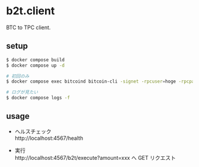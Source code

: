 # b2t.client

BTC to TPC client.

## setup

```bash
$ docker compose build
$ docker compose up -d

# 初回のみ
$ docker compose exec bitcoind bitcoin-cli -signet -rpcuser=hoge -rpcpassword=hoge createwallet default

# ログが見たい
$ docker compose logs -f
```

## usage

- ヘルスチェック  
  http://localhost:4567/health

- 実行  
  http://localhost:4567/b2t/execute?amount=xxx へ GET リクエスト
